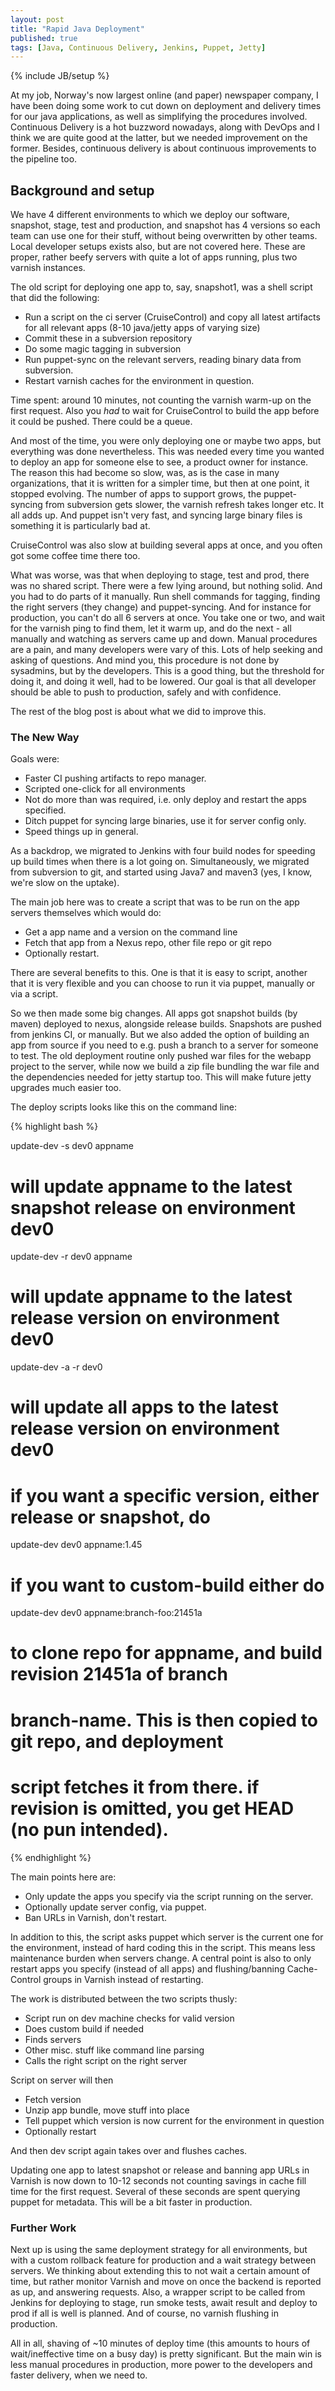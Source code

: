 ```yaml
---
layout: post
title: "Rapid Java Deployment"
published: true
tags: [Java, Continuous Delivery, Jenkins, Puppet, Jetty]
---
```

{% include JB/setup %}

At my job, Norway's now largest online (and paper) newspaper company, I have been doing some
work to cut down on deployment and delivery times for our java applications, as well as simplifying the procedures involved. Continuous Delivery is a hot buzzword nowadays, along with DevOps and I think we are quite good at the latter, but we needed improvement on the former. Besides, continuous delivery is about continuous improvements to the pipeline too. 

## Background and setup

We have 4 different environments to which we deploy our software, snapshot, stage, test and production, and snapshot has 4 versions so each team can use one for their stuff, without being overwritten by other teams. Local developer setups exists also, but are not covered here. These are proper, rather beefy servers with quite a lot of apps running, plus two varnish instances.

The old script for deploying one app to, say, snapshot1, was a shell script that did the following:

 * Run a script on the ci server (CruiseControl) and copy all latest artifacts for all relevant apps (8-10 java/jetty apps of varying size)
 * Commit these in a subversion repository
 * Do some magic tagging in subversion 
 * Run puppet-sync on the relevant servers, reading binary data from subversion.
 * Restart varnish caches for the environment in question. 

Time spent: around 10 minutes, not counting the varnish warm-up on the first request. Also you _had_ to wait for CruiseControl to build the app before it could be pushed. There could be a queue.

And most of the time, you were only deploying one or maybe two apps, but everything was done nevertheless. This was needed every time you wanted to deploy an app for someone else to see, a product owner for instance. The reason this had become so slow, was, as is the case in many organizations, that it is written for a simpler time, but then at one point, it stopped evolving. The number of apps to support grows, the puppet-syncing from subversion gets slower, the varnish refresh takes longer etc. It all adds up. And puppet isn't very fast, and syncing large binary files is something it is particularly bad at. 

CruiseControl was also slow at building several apps at once, and you often got some coffee time there too. 

What was worse, was that when deploying to stage, test and prod, there was no shared script. There were a few lying around, but nothing solid. And you had to do parts of it manually. Run shell commands for tagging, finding the right servers (they change) and puppet-syncing. And for instance for production, you can't do all 6 servers at once. You take one or two, and wait for the varnish ping to find them, let it warm up, and do the next - all manually and watching as servers came up and down. Manual procedures are a pain, and many developers were vary of this. Lots of help seeking and asking of questions. And mind you, this procedure is not done by sysadmins, but by the developers. This is a good thing, but the threshold for doing it, and doing it well, had to be lowered. Our goal is that all developer should be able to push to production, safely and with confidence. 

The rest of the blog post is about what we did to improve this. 

### The New Way

Goals were:

 * Faster CI pushing artifacts to repo manager.
 * Scripted one-click for all environments
 * Not do more than was required, i.e. only deploy and restart the apps specified.
 * Ditch puppet for syncing large binaries, use it for server config only.
 * Speed things up in general.

As a backdrop, we migrated to Jenkins with four build nodes for speeding up build times when there is a lot going on. Simultaneously, we migrated from subversion to git, and started using Java7 and maven3 (yes, I know, we're slow on the uptake). 
 
The main job here was to create a script that was to be run on the app servers themselves which would do:

 * Get a app name and a version on the command line
 * Fetch that app from a Nexus repo, other file repo or git repo
 * Optionally restart. 

There are several benefits to this. One is that it is easy to script, another that it is very flexible and you can choose to run it via puppet, manually or via a script.

So we then made some big changes. All apps got snapshot builds (by maven) deployed to nexus, alongside release builds. Snapshots are pushed from jenkins CI, or manually. But we also added the option of building an app from source if you need to e.g. push a branch to a server for someone to test. The old deployment routine only pushed war files for the webapp project to the server, while now we build a zip file bundling the war file and the dependencies needed for jetty startup too. This will make future jetty upgrades much easier too.

The deploy scripts looks like this on the command line:

{% highlight bash %}

update-dev -s dev0 appname
# will update appname to the latest snapshot release on environment dev0

update-dev -r dev0 appname
# will update appname to the latest release version on environment dev0

update-dev -a -r dev0 
# will update all apps to the latest release version on environment dev0

# if you want a specific version, either release or snapshot, do
update-dev dev0 appname:1.45

# if you want to custom-build either do

update-dev dev0 appname:branch-foo:21451a
# to clone repo for appname, and build revision 21451a of branch 
# branch-name. This is then copied to git repo, and deployment 
# script fetches it from there. if revision is omitted, you get HEAD (no pun intended).

{% endhighlight %}

The main points here are:

 * Only update the apps you specify via the script running on the server.
 * Optionally update server config, via puppet.
 * Ban URLs in Varnish, don't restart.

In addition to this, the script asks puppet which server is the current one for the environment, instead of hard coding this in the script. This means less maintenance burden when servers change. A central point is also to only restart apps you specify (instead of all apps) and flushing/banning Cache-Control groups in Varnish instead of restarting. 

The work is distributed between the two scripts thusly:

 * Script run on dev machine checks for valid version
 * Does custom build if needed
 * Finds servers
 * Other misc. stuff like command line parsing
 * Calls the right script on the right server

Script on server will then

 * Fetch version
 * Unzip app bundle, move stuff into place
 * Tell puppet which version is now current for the environment in question
 * Optionally restart

And then dev script again takes over and flushes caches. 

Updating one app to latest snapshot or release and banning app URLs in Varnish is now down to 10-12 seconds not counting savings in cache fill time for the first request. Several of these seconds are spent querying puppet for metadata. This will be a bit faster in production. 
### Further Work

Next up is using the same deployment strategy for all environments, but with a custom rollback feature for production and a wait strategy between servers. We thinking about extending this to not wait a certain amount of time, but rather monitor Varnish and move on once the backend is reported as up, and answering requests. Also, a wrapper script to be called from Jenkins for deploying to stage, run smoke tests, await result and deploy to prod if all is well is planned. And of course, no varnish flushing in production. 

All in all, shaving of ~10 minutes of deploy time (this amounts to hours of wait/ineffective time on a busy day) is pretty significant. But the main win is less manual procedures in production, more power to the developers and faster delivery, when we need to. 
